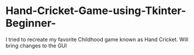 # Hand-Cricket-Game-using-Tkinter-Beginner-
I tried to recreate my favorite Childhood game known as Hand Cricket. Will bring changes to the GUI

